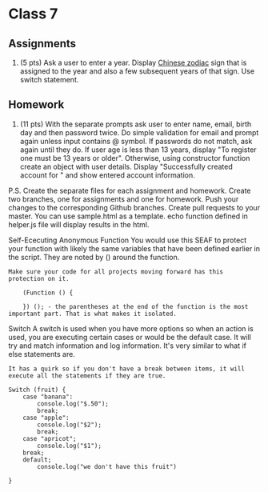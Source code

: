 # Class 7

## Assignments

1. (5 pts) Ask a user to enter a year. Display [Chinese zodiac](https://en.wikipedia.org/wiki/Chinese_zodiac) sign that is assigned to the year and also a few subsequent years of that sign. Use switch statement.

## Homework

1. (11 pts) With the separate prompts ask user to enter name, email, birth day and then password twice. Do simple validation for email and prompt again unless input contains @ symbol. If passwords do not match, ask again until they do. If user age is less than 13 years, display "To register one must be 13 years or older". Otherwise, using constructor function create an object with user details. Display "Successfully created account for " and show entered account information.

P.S. Create the separate files for each assignment and homework. Create two branches, one for assignments and one for homework. Push your changes to the corresponding Github branches. Create pull requests to your master. You can use sample.html as a template. echo function defined in helper.js file will display results in the html.


Self-Ececuting Anonymous Function
    You would use this SEAF to protect your function with likely the same variables that have been defined earlier in the script.
    They are noted by () around the function.

    Make sure your code for all projects moving forward has this protection on it.

        (Function () {

        }) (); - the parentheses at the end of the function is the most important part. That is what makes it isolated.


Switch
    A switch is used when you have more options so when an action is used, you are executing certain cases or would be the default case. It will try and match information and log information. It's very similar to what if else statements are. 

    It has a quirk so if you don't have a break between items, it will execute all the statements if they are true. 

    Switch (fruit) {
        case "banana":
            console.log("$.50");
            break;
        case "apple":
            console.log("$2");
            break;
        case "apricot";
            console.log("$1");
        break;
        default;
            console.log("we don't have this fruit")

    }